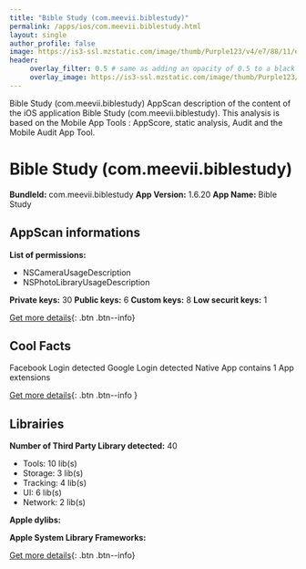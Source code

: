 ```yaml
---
title: "Bible Study (com.meevii.biblestudy)"
permalink: /apps/ios/com.meevii.biblestudy.html
layout: single
author_profile: false
image: https://is3-ssl.mzstatic.com/image/thumb/Purple123/v4/e7/88/11/e7881111-7280-de16-58e3-01b2f0198edb/AppIcon-0-0-1x_U007emarketing-0-0-0-6-0-85-220.png/512x512bb.jpg
header: 
     overlay_filter: 0.5 # same as adding an opacity of 0.5 to a black background
     overlay_image: https://is3-ssl.mzstatic.com/image/thumb/Purple123/v4/e7/88/11/e7881111-7280-de16-58e3-01b2f0198edb/AppIcon-0-0-1x_U007emarketing-0-0-0-6-0-85-220.png/512x512bb.jpg
---
```

Bible Study (com.meevii.biblestudy) AppScan description of the content of the iOS application Bible Study (com.meevii.biblestudy). This analysis is based on the Mobile App Tools : AppScore, static analysis, Audit and the Mobile Audit App Tool.

# Bible Study (com.meevii.biblestudy)

**BundleId:** com.meevii.biblestudy
**App Version:** 1.6.20
**App Name:** Bible Study


## AppScan informations 

**List of permissions:** 
- NSCameraUsageDescription
- NSPhotoLibraryUsageDescription
  
  
**Private keys:** 30
**Public keys:** 6
**Custom keys:** 8
**Low securit keys:** 1
  
[Get more details](/pricing.html){: .btn .btn--info}

## Cool Facts

Facebook Login detected
Google Login detected
Native App
contains 1 App extensions
  
[Get more details](/pricing.html){: .btn .btn--info }

## Librairies 
**Number of Third Party Library detected:** 40
- Tools: 10 lib(s)
- Storage: 3 lib(s)
- Tracking: 4 lib(s)
- UI: 6 lib(s)
- Network: 2 lib(s)


**Apple dylibs:**


**Apple System Library Frameworks:**


  
[Get more details](/pricing.html){: .btn .btn--info}

